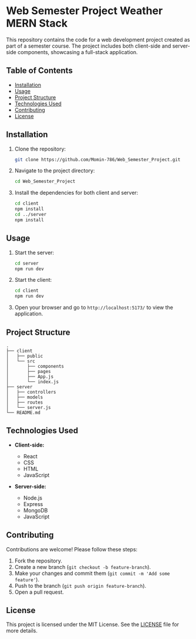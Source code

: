 # Web Semester Project Weather MERN Stack

This repository contains the code for a web development project created as part of a semester course. The project includes both client-side and server-side components, showcasing a full-stack application.

## Table of Contents
- [Installation](#installation)
- [Usage](#usage)
- [Project Structure](#project-structure)
- [Technologies Used](#technologies-used)
- [Contributing](#contributing)
- [License](#license)

## Installation

1. Clone the repository:
   ```bash
   git clone https://github.com/Momin-786/Web_Semester_Project.git
   ```
2. Navigate to the project directory:
   ```bash
   cd Web_Semester_Project
   ```
3. Install the dependencies for both client and server:
   ```bash
   cd client
   npm install
   cd ../server
   npm install
   ```

## Usage

1. Start the server:
   ```bash
   cd server
   npm run dev
   ```
2. Start the client:
   ```bash
   cd client
   npm run dev
   ```
3. Open your browser and go to `http://localhost:5173/` to view the application.

## Project Structure

```
.
├── client
│   ├── public
│   └── src
│       ├── components
│       ├── pages
│       ├── App.js
│       └── index.js
├── server
│   ├── controllers
│   ├── models
│   ├── routes
│   └── server.js
└── README.md
```

## Technologies Used

- **Client-side:**
  - React
  - CSS
  - HTML
  - JavaScript

- **Server-side:**
  - Node.js
  - Express
  - MongoDB
  - JavaScript

## Contributing

Contributions are welcome! Please follow these steps:

1. Fork the repository.
2. Create a new branch (`git checkout -b feature-branch`).
3. Make your changes and commit them (`git commit -m 'Add some feature'`).
4. Push to the branch (`git push origin feature-branch`).
5. Open a pull request.

## License

This project is licensed under the MIT License. See the [LICENSE](LICENSE) file for more details.
```
